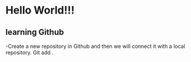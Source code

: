 # Hello World!!!
## learning Github
  -Create a new repository in Github and then we will connect it with a local repository.
  Git add .